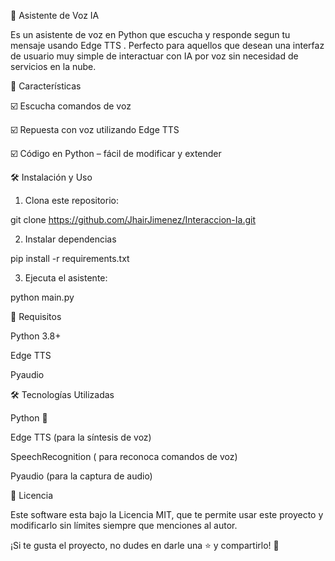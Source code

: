 🎤 Asistente de Voz IA

Es un asistente de voz en Python que escucha y responde segun tu mensaje usando Edge TTS . Perfecto para aquellos que desean una interfaz de usuario muy simple de interactuar con IA por voz sin necesidad de servicios en la nube.

🚀 Características

☑️ Escucha comandos de voz

☑️ Repuesta con voz utilizando Edge TTS

☑️ Código en Python – fácil de modificar y extender

🛠️ Instalación y Uso

1. Clona este repositorio:

git clone https://github.com/JhairJimenez/Interaccion-Ia.git

2. Instalar dependencias
   
pip install -r requirements.txt

3. Ejecuta el asistente:

python main.py

📌 Requisitos

Python 3.8+

Edge TTS

Pyaudio 


🛠️ Tecnologías Utilizadas

Python 🐍

Edge TTS (para la síntesis de voz)

SpeechRecognition ( para   reconoca comandos de voz)

Pyaudio (para la captura de audio)

📜 Licencia

Este software esta bajo la Licencia MIT, que te permite usar este proyecto  y modificarlo sin límites siempre que menciones al autor.

¡Si te gusta el proyecto, no dudes en darle una ⭐ y compartirlo! 🚀
